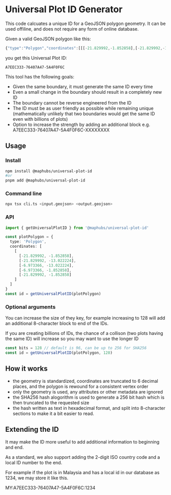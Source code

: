# Universal Plot ID Generator

This code calcuates a unique ID for a GeoJSON polygon geometry. It can be used offiline, and does not require any form of online database.

Given a valid GeoJSON polygon like this:

```js
{"type":"Polygon","coordinates":[[[-21.829992,-1.852858],[-21.829992,-13.022224],[-6.973366,-13.022224],[-6.973366,-1.852858],[-21.829992,-1.852858]]]}
```

you get this Universal Plot ID:

```
A7EEC333-76407A47-5A4F0F6C
```

This tool has the following goals:

- Given the same boundary, it must generate the same ID every time
- Even a small change in the boundary should result in a completely new ID
- The boundary cannot be reverse engineered from the ID
- The ID must be as user friendly as possible while remaining unique (mathematically unlikely that two boundaries would get the same ID even with billions of plots)
- Option to increase the strength by adding an additional block e.g. A7EEC333-76407A47-5A4F0F6C-XXXXXXXX

## Usage

### Install

```sh
npm install @maphubs/universal-plot-id
#or
pnpm add @maphubs/universal-plot-id
```

### Command line

```sh
npx tsx cli.ts <input.geojson> <output.geojson>
```

### API

```ts
import { getUniversalPlotID } from '@maphubs/universal-plot-id'

const plotPolygon = {
  type: 'Polygon',
  coordinates: [
    [
      [-21.829992, -1.852858],
      [-21.829992, -13.022224],
      [-6.973366, -13.022224],
      [-6.973366, -1.852858],
      [-21.829992, -1.852858]
    ]
  ]
}
const id = getUniversalPlotID(plotPolygon)
```

### Optional arguments

You can increase the size of they key, for example increasing to 128 will add an additional 8-character block to end of the IDs.

If you are creating billions of IDs, the chance of a collison (two plots having the same ID) will increase so you may want to use the longer ID

```js
const bits = 128 // default is 96, can be up to 256 for SHA256
const id = getUniversalPlotID(plotPolygon, 128)
```

## How it works

- the geometry is standardized, coordinates are truncated to 6 decimal places, and the polygon is rewound for a consistent vertex order
- only the geometry is used, any attributes or other metadata are ignored
- the SHA256 hash alogorithm is used to generate a 256 bit hash which is then truncated to the requested size
- the hash written as text in hexadecimal format, and split into 8-character sections to make it a bit easier to read.

## Extending the ID

It may make the ID more useful to add additional information to beginning and end.

As a standard, we also support adding the 2-digit ISO country code and a local ID number to the end.

For example if the plot is in Malaysia and has a local id in our database as 1234, we may store it like this.

MY:A7EEC333-76407A47-5A4F0F6C:1234
